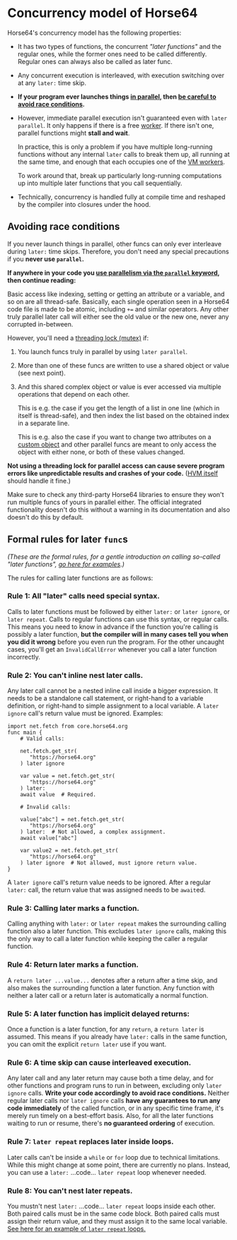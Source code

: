 
<!-- For license of this file, see LICENSE.md in the base dir. -->

Concurrency model of Horse64
============================

Horse64's concurrency model has the following properties:

- It has two types of functions, the concurrent *"later functions"*
  and the regular ones, while the former ones need to be called
  differently. Regular ones can always also be called as later func.

- Any concurrent execution is interleaved, with execution switching
  over at any `later:` time skip.

- **If your program ever launches things [in parallel](
  /docs/Concurrency.md#running-code-in-parallel), then
  [be careful to avoid race conditions](#avoiding-race-conditions).**

- However, immediate parallel execution isn't guaranteed even with
  `later parallel`. It only happens if there is a free [worker](
  /docs/Runtime%20Concerns.md#vm-worker-threads).
  If there isn't one, parallel functions might **stall and wait**.

  In practice, this is only a problem if you have multiple long-running
  functions without any internal `later` calls to break them up,
  all running at the same time, and enough that each occupies one
  of the [VM workers](/docs/Runtime%20Concerns.md#vm-worker-threads).

  To work around that, break up particularly long-running computations
  up into multiple later functions that you call sequentially.

- Technically, concurrency is handled fully at compile time and
  reshaped by the compiler into closures under the hood.


Avoiding race conditions
------------------------

If you never launch things in parallel, other funcs can only
ever interleave during `later:` time skips. Therefore, you
don't need any special precautions if you **never use `parallel`.**

**If anywhere in your code you [use parallelism via
the `parallel` keyword](
/docs/Concurrency.md#running-code-in-parallel),
then continue reading:**

Basic access like indexing, setting or getting an attribute or
a variable, and so on are all thread-safe. Basically, each
single operation seen in a Horse64 code file is made to be
atomic, including `+=` and similar operators. Any other
truly parallel later call will either see the old value
or the new one, never any corrupted in-between.

However, you'll need a [threading lock (mutex)](/docs/FIXME) if:

1. You launch funcs truly in parallel by using `later parallel`.

2. More than one of these funcs are written to use a shared
   object or value (see next point).

3. And this shared complex object or value is ever accessed via
   multiple operations that depend on each other.

   This is e.g. the case if you get the length of
   a list in one line (which in itself is thread-safe), and then
   index the list based on the obtained index in a separate line.

   This is e.g. also the case if you want to change two
   attributes on a [custom object](#custom-types-in-horse64) and
   other parallel funcs are meant to only access the object
   with either none, or both of these values changed.

**Not using a threading lock for parallel access
can cause severe program errors like unpredictable results and
crashes of your code.** ([HVM itself](/docs/Resources.md#hvm)
should handle it fine.)

Make sure to check any third-party Horse64 libraries to ensure
they won't run multiple funcs of yours in parallel either.
The official integrated functionality doesn't do this without
a warning in its documentation and also doesn't do this by default.


Formal rules for later `func`s
------------------------------

*(These are the formal rules, for a gentle introduction
on calling so-called "later functions", [go here
for examples](/docs/Concurrency.md).)*

The rules for calling later functions are as follows:

### Rule 1: All "later" calls need special syntax.

Calls to later functions must be followed by either `later:`
or `later ignore`, or `later repeat`. Calls to regular
functions can use this syntax, or regular calls.
This means you need to know in advance if the
function you're calling is possibly a later function, **but
the compiler will in many cases tell you when you did it wrong**
before you even run the program. For the other uncaught
cases, you'll get an `InvalidCallError` whenever you
call a later function incorrectly.

### Rule 2: You can't inline nest later calls.

Any later call cannot be a nested inline call inside a
bigger expression. It needs to be a standalone call statement,
or right-hand to a variable definition, or
right-hand to simple assignment to
a local variable. A `later ignore` call's return value must be
ignored. Examples:

  ```Horse64
  import net.fetch from core.horse64.org
  func main {
      # Valid calls:

      net.fetch.get_str(
         "https://horse64.org"
      ) later ignore

      var value = net.fetch.get_str(
         "https://horse64.org"
      ) later:
      await value  # Required.

      # Invalid calls:

      value["abc"] = net.fetch.get_str(
         "https://horse64.org"
      ) later:  # Not allowed, a complex assignment.
      await value["abc"]

      var value2 = net.fetch.get_str(
         "https://horse64.org" 
      ) later ignore  # Not allowed, must ignore return value.
  }
  ```

A `later ignore` call's return value needs to be ignored.
After a regular `later:` call, the return value that was
assigned needs to be `await`ed.

### Rule 3: Calling later marks a function.

Calling anything with `later:` or `later repeat`
makes the surrounding calling function also a later function.
This excludes `later ignore` calls, making this the only
way to call a later function while keeping the caller
a regular function.

### Rule 4: Return later marks a function.

A `return later ...value...` denotes after a return after a
time skip, and also makes the surrounding function a later
function.
Any function with neither a later call or a return later
is automatically a normal function.

### Rule 5: A later function has implicit delayed returns:

Once a function is a later function, for any `return`,
a `return later` is assumed. This means if you already have
`later:` calls in the same function, you can omit the
explicit `return later` use if you want.

### Rule 6: A time skip can cause interleaved execution.

Any later call and any later return may cause both a
time delay, and for other functions and program runs to run
in between, excluding only `later ignore` calls.
**Write your code accordingly to avoid race conditions.**
Neither regular later calls nor
`later ignore` calls **have any guarantees to run any code
immediately** of the called function, or in any specific
time frame, it's merely run timely on a best-effort basis.
Also, for all the later functions waiting to run
or resume, there's **no guaranteed ordering** of execution.

### Rule 7: `later repeat` replaces later inside loops.

Later calls can't be inside a `while` or `for`
loop due to technical limitations. While this might
change at some point, there are currently no plans.
Instead, you can use a `later:` ...code... `later repeat`
loop whenever needed.

### Rule 8: You can't nest later repeats.

You mustn't nest `later:` ...code... `later repeat`
loops inside each
other. Both paired calls must be in the same code block.
Both paired calls must assign their return value, and they
must assign it to the same local variable. [See here for an
example of `later repeat` loops.](
/docs/Concurrency.md#later-repeat)

